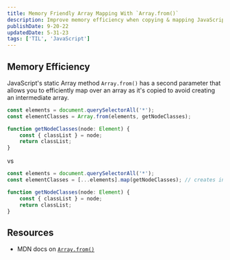 ```yaml
---
title: Memory Friendly Array Mapping With `Array.from()`
description: Improve memory efficiency when copying & mapping JavaScript arrays.
publishDate: 9-20-22
updatedDate: 5-31-23
tags: ['TIL', 'JavaScript']
---
```


## Memory Efficiency

JavaScript's static Array method `Array.from()` has a second parameter that
allows you to efficiently map over an array as it's copied to avoid creating an
intermediate array.

```ts
const elements = document.querySelectorAll('*');
const elementClasses = Array.from(elements, getNodeClasses);

function getNodeClasses(node: Element) {
	const { classList } = node;
	return classList;
}
```

vs

```ts
const elements = document.querySelectorAll('*');
const elementClasses = [...elements].map(getNodeClasses); // creates intermediate array

function getNodeClasses(node: Element) {
	const { classList } = node;
	return classList;
}
```

## Resources

- MDN docs on
  [`Array.from()`](https://developer.mozilla.org/en-US/docs/Web/JavaScript/Reference/Global_Objects/Array/from#description)
